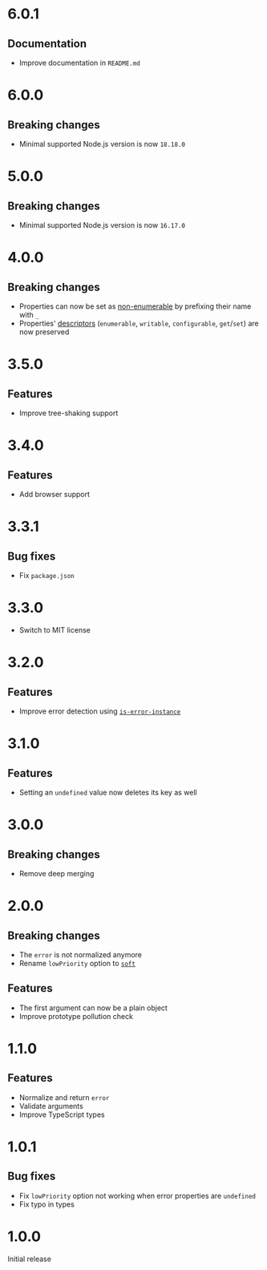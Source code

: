 # 6.0.1

## Documentation

- Improve documentation in `README.md`

# 6.0.0

## Breaking changes

- Minimal supported Node.js version is now `18.18.0`

# 5.0.0

## Breaking changes

- Minimal supported Node.js version is now `16.17.0`

# 4.0.0

## Breaking changes

- Properties can now be set as
  [non-enumerable](https://developer.mozilla.org/en-US/docs/Web/JavaScript/Enumerability_and_ownership_of_properties)
  by prefixing their name with `_`
- Properties'
  [descriptors](https://developer.mozilla.org/en-US/docs/Web/JavaScript/Reference/Global_Objects/Object/getOwnPropertyDescriptor)
  (`enumerable`, `writable`, `configurable`, `get`/`set`) are now preserved

# 3.5.0

## Features

- Improve tree-shaking support

# 3.4.0

## Features

- Add browser support

# 3.3.1

## Bug fixes

- Fix `package.json`

# 3.3.0

- Switch to MIT license

# 3.2.0

## Features

- Improve error detection using
  [`is-error-instance`](https://github.com/ehmicky/is-error-instance)

# 3.1.0

## Features

- Setting an `undefined` value now deletes its key as well

# 3.0.0

## Breaking changes

- Remove deep merging

# 2.0.0

## Breaking changes

- The `error` is not normalized anymore
- Rename `lowPriority` option to [`soft`](README.md#soft)

## Features

- The first argument can now be a plain object
- Improve prototype pollution check

# 1.1.0

## Features

- Normalize and return `error`
- Validate arguments
- Improve TypeScript types

# 1.0.1

## Bug fixes

- Fix `lowPriority` option not working when error properties are `undefined`
- Fix typo in types

# 1.0.0

Initial release
